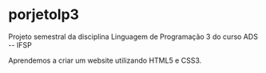 # porjetolp3
Projeto semestral da disciplina Linguagem de Programação 3 do curso ADS -- IFSP

Aprendemos a criar um website utilizando HTML5 e CSS3.

